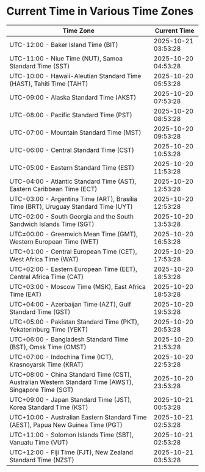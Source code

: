 # Current Time in Various Time Zones

| Time Zone | Current Time |
|-----------|--------------|
| UTC-12:00 - Baker Island Time (BIT) | 2025-10-21 03:53:28 |
| UTC-11:00 - Niue Time (NUT), Samoa Standard Time (SST) | 2025-10-20 04:53:28 |
| UTC-10:00 - Hawaii-Aleutian Standard Time (HAST), Tahiti Time (TAHT) | 2025-10-20 05:53:28 |
| UTC-09:00 - Alaska Standard Time (AKST) | 2025-10-20 07:53:28 |
| UTC-08:00 - Pacific Standard Time (PST) | 2025-10-20 08:53:28 |
| UTC-07:00 - Mountain Standard Time (MST) | 2025-10-20 09:53:28 |
| UTC-06:00 - Central Standard Time (CST) | 2025-10-20 10:53:28 |
| UTC-05:00 - Eastern Standard Time (EST) | 2025-10-20 11:53:28 |
| UTC-04:00 - Atlantic Standard Time (AST), Eastern Caribbean Time (ECT) | 2025-10-20 12:53:28 |
| UTC-03:00 - Argentina Time (ART), Brasília Time (BRT), Uruguay Standard Time (UYT) | 2025-10-20 12:53:28 |
| UTC-02:00 - South Georgia and the South Sandwich Islands Time (SGT) | 2025-10-20 13:53:28 |
| UTC±00:00 - Greenwich Mean Time (GMT), Western European Time (WET) | 2025-10-20 16:53:28 |
| UTC+01:00 - Central European Time (CET), West Africa Time (WAT) | 2025-10-20 17:53:28 |
| UTC+02:00 - Eastern European Time (EET), Central Africa Time (CAT) | 2025-10-20 18:53:28 |
| UTC+03:00 - Moscow Time (MSK), East Africa Time (EAT) | 2025-10-20 18:53:28 |
| UTC+04:00 - Azerbaijan Time (AZT), Gulf Standard Time (GST) | 2025-10-20 19:53:28 |
| UTC+05:00 - Pakistan Standard Time (PKT), Yekaterinburg Time (YEKT) | 2025-10-20 20:53:28 |
| UTC+06:00 - Bangladesh Standard Time (BST), Omsk Time (OMST) | 2025-10-20 21:53:28 |
| UTC+07:00 - Indochina Time (ICT), Krasnoyarsk Time (KRAT) | 2025-10-20 22:53:28 |
| UTC+08:00 - China Standard Time (CST), Australian Western Standard Time (AWST), Singapore Time (SGT) | 2025-10-20 23:53:28 |
| UTC+09:00 - Japan Standard Time (JST), Korea Standard Time (KST) | 2025-10-21 00:53:28 |
| UTC+10:00 - Australian Eastern Standard Time (AEST), Papua New Guinea Time (PGT) | 2025-10-21 02:53:28 |
| UTC+11:00 - Solomon Islands Time (SBT), Vanuatu Time (VUT) | 2025-10-21 02:53:28 |
| UTC+12:00 - Fiji Time (FJT), New Zealand Standard Time (NZST) | 2025-10-21 03:53:28 |
